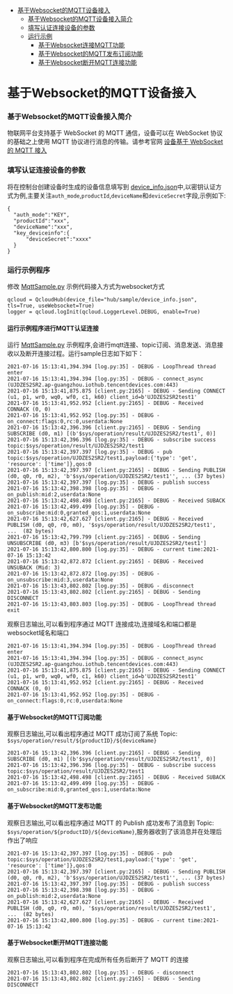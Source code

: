 * [基于Websocket的MQTT设备接入](#基于Websocket的MQTT设备接入)
  * [基于Websocket的MQTT设备接入简介](#基于Websocket的MQTT设备接入简介)
  * [填写认证连接设备的参数](#填写认证连接设备的参数)
  * [运行示例](#运行示例)
    * [基于Websocket连接MQTT功能](#基于Websocket连接MQTT功能)
    * [基于Websocket的MQTT发布订阅功能](#基于Websocket的MQTT发布订阅功能)
    * [基于Websocket断开MQTT连接功能](#基于Websocket断开MQTT连接功能)

# 基于Websocket的MQTT设备接入
### 基于Websocket的MQTT设备接入简介
物联网平台支持基于 WebSocket 的 MQTT 通信，设备可以在 WebSocket 协议的基础之上使用 MQTT 协议进行消息的传输。请参考官网 [设备基于 WebSocket 的 MQTT 接入](https://cloud.tencent.com/document/product/634/46347)

### 填写认证连接设备的参数
将在控制台创建设备时生成的设备信息填写到 [device_info.json](../../hub/sample/device_info.json)中,以密钥认证方式为例,主要关注`auth_mode`,`productId`,`deviceName`和`deviceSecret`字段,示例如下:
```
{
  "auth_mode":"KEY",
  "productId":"xxx",
  "deviceName":"xxx",
  "key_deviceinfo":{
      "deviceSecret":"xxxx"
  }
}
```

### 运行示例程序
修改 [MqttSample.py](../../hub/sample/mqtt/example_mqtt.py) 示例代码接入方式为websocket方式
```
qcloud = QcloudHub(device_file="hub/sample/device_info.json", tls=True, useWebsocket=True)
logger = qcloud.logInit(qcloud.LoggerLevel.DEBUG, enable=True)
```

#### 运行示例程序进行MQTT认证连接
运行 [MqttSample.py](../../hub/sample/mqtt/example_mqtt.py) 示例程序,会进行mqtt连接、topic订阅、消息发送、消息接收以及断开连接过程。运行sample日志如下如下：
```
2021-07-16 15:13:41,394.394 [log.py:35] - DEBUG - LoopThread thread enter
2021-07-16 15:13:41,394.394 [log.py:35] - DEBUG - connect_async (UJDZES2SR2.ap-guangzhou.iothub.tencentdevices.com:443)
2021-07-16 15:13:41,875.875 [client.py:2165] - DEBUG - Sending CONNECT (u1, p1, wr0, wq0, wf0, c1, k60) client_id=b'UJDZES2SR2test1'
2021-07-16 15:13:41,952.952 [client.py:2165] - DEBUG - Received CONNACK (0, 0)
2021-07-16 15:13:41,952.952 [log.py:35] - DEBUG - on_connect:flags:0,rc:0,userdata:None
2021-07-16 15:13:42,396.396 [client.py:2165] - DEBUG - Sending SUBSCRIBE (d0, m1) [(b'$sys/operation/result/UJDZES2SR2/test1', 0)]
2021-07-16 15:13:42,396.396 [log.py:35] - DEBUG - subscribe success topic:$sys/operation/result/UJDZES2SR2/test1
2021-07-16 15:13:42,397.397 [log.py:35] - DEBUG - pub topic:$sys/operation/UJDZES2SR2/test1,payload:{'type': 'get', 'resource': ['time']},qos:0
2021-07-16 15:13:42,397.397 [client.py:2165] - DEBUG - Sending PUBLISH (d0, q0, r0, m2), 'b'$sys/operation/UJDZES2SR2/test1'', ... (37 bytes)
2021-07-16 15:13:42,397.397 [log.py:35] - DEBUG - publish success
2021-07-16 15:13:42,398.398 [log.py:35] - DEBUG - on_publish:mid:2,userdata:None
2021-07-16 15:13:42,498.498 [client.py:2165] - DEBUG - Received SUBACK
2021-07-16 15:13:42,499.499 [log.py:35] - DEBUG - on_subscribe:mid:0,granted_qos:1,userdata:None
2021-07-16 15:13:42,627.627 [client.py:2165] - DEBUG - Received PUBLISH (d0, q0, r0, m0), '$sys/operation/result/UJDZES2SR2/test1', ...  (82 bytes)
2021-07-16 15:13:42,799.799 [client.py:2165] - DEBUG - Sending UNSUBSCRIBE (d0, m3) [b'$sys/operation/result/UJDZES2SR2/test1']
2021-07-16 15:13:42,800.800 [log.py:35] - DEBUG - current time:2021-07-16 15:13:42
2021-07-16 15:13:42,872.872 [client.py:2165] - DEBUG - Received UNSUBACK (Mid: 3)
2021-07-16 15:13:42,872.872 [log.py:35] - DEBUG - on_unsubscribe:mid:3,userdata:None
2021-07-16 15:13:43,802.802 [log.py:35] - DEBUG - disconnect
2021-07-16 15:13:43,802.802 [client.py:2165] - DEBUG - Sending DISCONNECT
2021-07-16 15:13:43,803.803 [log.py:35] - DEBUG - LoopThread thread exit
```
观察日志输出,可以看到程序通过 MQTT 连接成功,连接域名和端口都是websocket域名和端口
```
2021-07-16 15:13:41,394.394 [log.py:35] - DEBUG - LoopThread thread enter
2021-07-16 15:13:41,394.394 [log.py:35] - DEBUG - connect_async (UJDZES2SR2.ap-guangzhou.iothub.tencentdevices.com:443)
2021-07-16 15:13:41,875.875 [client.py:2165] - DEBUG - Sending CONNECT (u1, p1, wr0, wq0, wf0, c1, k60) client_id=b'UJDZES2SR2test1'
2021-07-16 15:13:41,952.952 [client.py:2165] - DEBUG - Received CONNACK (0, 0)
2021-07-16 15:13:41,952.952 [log.py:35] - DEBUG - on_connect:flags:0,rc:0,userdata:None
```

#### 基于Websocket的MQTT订阅功能
观察日志输出,可以看出程序通过 MQTT 成功订阅了系统 Topic: `$sys/operation/result/${productID}/${deviceName}`
```
2021-07-16 15:13:42,396.396 [client.py:2165] - DEBUG - Sending SUBSCRIBE (d0, m1) [(b'$sys/operation/result/UJDZES2SR2/test1', 0)]
2021-07-16 15:13:42,396.396 [log.py:35] - DEBUG - subscribe success topic:$sys/operation/result/UJDZES2SR2/test1
2021-07-16 15:13:42,498.498 [client.py:2165] - DEBUG - Received SUBACK
2021-07-16 15:13:42,499.499 [log.py:35] - DEBUG - on_subscribe:mid:0,granted_qos:1,userdata:None
```

#### 基于Websocket的MQTT发布功能
观察日志输出,可以看出程序通过 MQTT 的 Publish 成功发布了消息到 Topic: `$sys/operation/${productID}/${deviceName}`,服务器收到了该消息并在处理后作出了响应
```
2021-07-16 15:13:42,397.397 [log.py:35] - DEBUG - pub topic:$sys/operation/UJDZES2SR2/test1,payload:{'type': 'get', 'resource': ['time']},qos:0
2021-07-16 15:13:42,397.397 [client.py:2165] - DEBUG - Sending PUBLISH (d0, q0, r0, m2), 'b'$sys/operation/UJDZES2SR2/test1'', ... (37 bytes)
2021-07-16 15:13:42,397.397 [log.py:35] - DEBUG - publish success
2021-07-16 15:13:42,398.398 [log.py:35] - DEBUG - on_publish:mid:2,userdata:None
2021-07-16 15:13:42,627.627 [client.py:2165] - DEBUG - Received PUBLISH (d0, q0, r0, m0), '$sys/operation/result/UJDZES2SR2/test1', ...  (82 bytes)
2021-07-16 15:13:42,800.800 [log.py:35] - DEBUG - current time:2021-07-16 15:13:42
```

#### 基于Websocket断开MQTT连接功能
观察日志输出,可以看到程序在完成所有任务后断开了 MQTT 的连接
```
2021-07-16 15:13:43,802.802 [log.py:35] - DEBUG - disconnect
2021-07-16 15:13:43,802.802 [client.py:2165] - DEBUG - Sending DISCONNECT
```